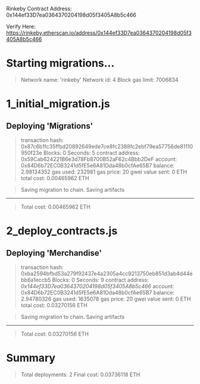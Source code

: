 Rinkeby Contract Address: 0x144ef33D7ea0364370204198d05f3405A8b5c466

Verify Here: https://rinkeby.etherscan.io/address/0x144ef33D7ea0364370204198d05f3405A8b5c466

Starting migrations...
======================
> Network name:    'rinkeby'
> Network id:      4
> Block gas limit: 7006834


1_initial_migration.js
======================

   Deploying 'Migrations'
   ----------------------
   > transaction hash:    0x87c6b1fc35ffbd20892649ede7ce8fc2388fc2ebf79ea57756de81110950f23e
   > Blocks: 0            Seconds: 5
   > contract address:    0x59Cab624221B6e3d78Fb8700B52aF62c4Bbb2DeF
   > account:             0x84D6b72EC0B3241d5fE5e6A81Dda48b0cfAe65B7
   > balance:             2.98134352
   > gas used:            232981
   > gas price:           20 gwei
   > value sent:          0 ETH
   > total cost:          0.00465962 ETH


   > Saving migration to chain.
   > Saving artifacts
   -------------------------------------
   > Total cost:          0.00465962 ETH


2_deploy_contracts.js
=====================

   Deploying 'Merchandise'
   -----------------------
   > transaction hash:    0xba2594bfbd53a279f92437e4a2305a4cc9213750eb851d3ab4d44ebb6a1eccb5
   > Blocks: 0            Seconds: 9
   > contract address:    *0x144ef33D7ea0364370204198d05f3405A8b5c466*
   > account:             0x84D6b72EC0B3241d5fE5e6A81Dda48b0cfAe65B7
   > balance:             2.94780326
   > gas used:            1635078
   > gas price:           20 gwei
   > value sent:          0 ETH
   > total cost:          0.03270156 ETH


   > Saving migration to chain.
   > Saving artifacts
   -------------------------------------
   > Total cost:          0.03270156 ETH


Summary
=======
> Total deployments:   2
> Final cost:          0.03736118 ETH
